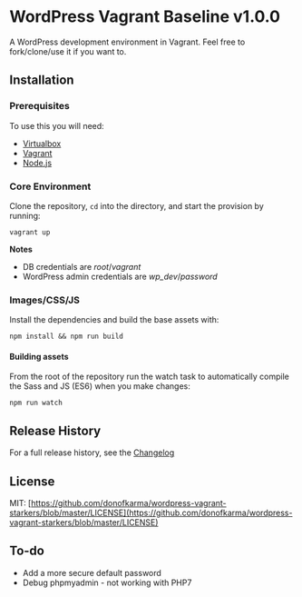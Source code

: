 WordPress Vagrant Baseline v1.0.0
====================

A WordPress development environment in Vagrant. Feel free to fork/clone/use it if you want to.


Installation
---------------------

### Prerequisites

To use this you will need:
- [Virtualbox](https://www.virtualbox.org/)
- [Vagrant](https://www.vagrantup.com/)
- [Node.js](https://nodejs.org/)


### Core Environment

Clone the repository, `cd` into the directory, and start the provision by running:

```shell
vagrant up
```

**Notes**
* DB credentials are _root_/_vagrant_
* WordPress admin credentials are _wp_dev_/_password_

### Images/CSS/JS

Install the dependencies and build the base assets with:

```shell
npm install && npm run build
```


#### Building assets

From the root of the repository run the watch task to automatically compile the Sass and JS (ES6) when you make changes:

```shell
npm run watch
```


Release History
---------------------

For a full release history, see the [Changelog](https://github.com/donofkarma/wordpress-vagrant-starkers/blob/master/CHANGELOG.md)


License
---------------------

MIT: [https://github.com/donofkarma/wordpress-vagrant-starkers/blob/master/LICENSE](https://github.com/donofkarma/wordpress-vagrant-starkers/blob/master/LICENSE)


To-do
---------------------

* Add a more secure default password
* Debug phpmyadmin - not working with PHP7

